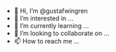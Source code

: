 - 👋 Hi, I’m @gustafwingren
- 👀 I’m interested in ...
- 🌱 I’m currently learning ...
- 💞️ I’m looking to collaborate on ...
- 📫 How to reach me ...

<!---
gustafwingren/gustafwingren is a ✨ special ✨ repository because its `README.md` (this file) appears on your GitHub profile.
You can click the Preview link to take a look at your changes.
--->
